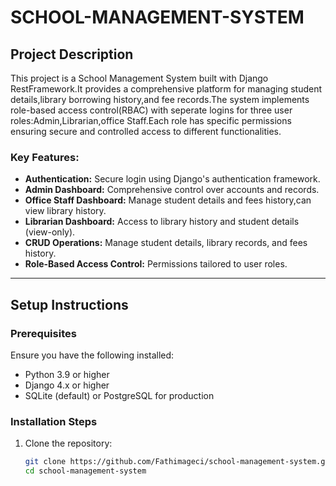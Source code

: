 # SCHOOL-MANAGEMENT-SYSTEM

## Project Description
This project is a School Management System built with Django RestFramework.It provides a comprehensive platform for managing student details,library borrowing history,and fee records.The system implements role-based access control(RBAC) with seperate logins for three user roles:Admin,Librarian,office Staff.Each role has specific permissions ensuring secure and controlled access to different functionalities.
### Key Features:
- **Authentication:** Secure login using Django's authentication framework.
- **Admin Dashboard:** Comprehensive control over accounts and records.
- **Office Staff Dashboard:** Manage student details and fees history,can view library history.
- **Librarian Dashboard:** Access to library history and student details (view-only).
- **CRUD Operations:** Manage student details, library records, and fees history.
- **Role-Based Access Control:** Permissions tailored to user roles.

---
## Setup Instructions

### Prerequisites
Ensure you have the following installed:
- Python 3.9 or higher
- Django 4.x or higher
- SQLite (default) or PostgreSQL for production

### Installation Steps
1. Clone the repository:
   ```bash
   git clone https://github.com/Fathimageci/school-management-system.git
   cd school-management-system
